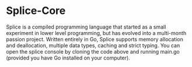 # Splice-Core
Splice is a compiled programming language that started as a small experiment in lower level programming, but has evolved into a multi-month passion project. Written entirely in Go, Splice supports memory allocation and deallocation, multiple data types, caching and strict typing. You can open the splice console by cloning the code above and running main.go (provided you have Go installed on your computer).

